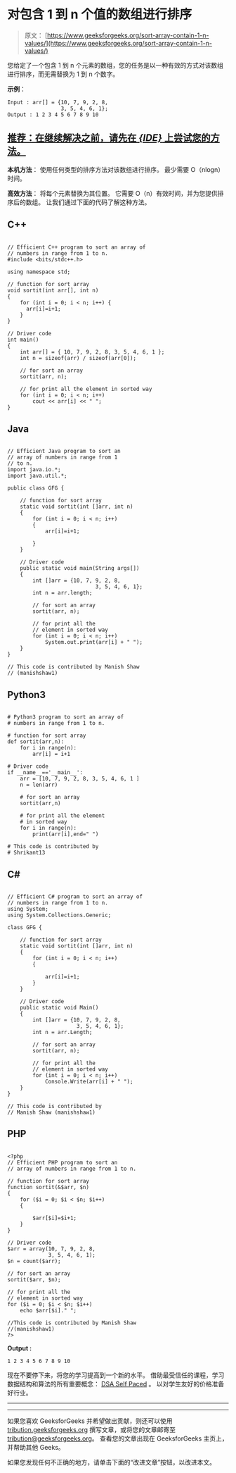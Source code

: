 # 对包含 1 到 n 个值的数组进行排序

> 原文： [https://www.geeksforgeeks.org/sort-array-contain-1-n-values/](https://www.geeksforgeeks.org/sort-array-contain-1-n-values/)

您给定了一个包含 1 到 n 个元素的数组，您的任务是以一种有效的方式对该数组进行排序，而无需替换为 1 到 n 个数字。

**示例**：

```
Input : arr[] = {10, 7, 9, 2, 8, 
                 3, 5, 4, 6, 1};
Output : 1 2 3 4 5 6 7 8 9 10

```

## [推荐：在继续解决之前，请先在 ***{IDE}*** 上尝试您的方法。](https://ide.geeksforgeeks.org/)

**本机方法**：
使用任何类型的排序方法对该数组进行排序。 最少需要 O（nlogn）时间。

**高效方法**：
将每个元素替换为其位置。 它需要 O（n）有效时间，并为您提供排序后的数组。 让我们通过下面的代码了解这种方法。

## C++ 

```

// Efficient C++ program to sort an array of 
// numbers in range from 1 to n. 
#include <bits/stdc++.h> 

using namespace std; 

// function for sort array 
void sortit(int arr[], int n) 
{ 
    for (int i = 0; i < n; i++) { 
      arr[i]=i+1; 
    } 
} 

// Driver code 
int main() 
{ 
    int arr[] = { 10, 7, 9, 2, 8, 3, 5, 4, 6, 1 }; 
    int n = sizeof(arr) / sizeof(arr[0]); 

    // for sort an array 
    sortit(arr, n); 

    // for print all the element in sorted way 
    for (int i = 0; i < n; i++)  
        cout << arr[i] << " ";     
} 

```

## Java

```

// Efficient Java program to sort an  
// array of numbers in range from 1 
// to n. 
import java.io.*; 
import java.util.*; 

public class GFG { 

    // function for sort array 
    static void sortit(int []arr, int n) 
    { 
        for (int i = 0; i < n; i++)  
        { 
            arr[i]=i+1; 

        } 
    } 

    // Driver code 
    public static void main(String args[]) 
    { 
        int []arr = {10, 7, 9, 2, 8,  
                            3, 5, 4, 6, 1}; 
        int n = arr.length; 

        // for sort an array 
        sortit(arr, n); 

        // for print all the  
        // element in sorted way 
        for (int i = 0; i < n; i++)  
            System.out.print(arr[i] + " ");  
    } 
} 

// This code is contributed by Manish Shaw  
// (manishshaw1) 

```

## Python3

```

# Python3 program to sort an array of  
# numbers in range from 1 to n.  

# function for sort array  
def sortit(arr,n): 
    for i in range(n): 
        arr[i] = i+1

# Driver code 
if __name__=='__main__': 
    arr = [10, 7, 9, 2, 8, 3, 5, 4, 6, 1 ] 
    n = len(arr) 

    # for sort an array  
    sortit(arr,n) 

    # for print all the element  
    # in sorted way  
    for i in range(n): 
        print(arr[i],end=" ") 

# This code is contributed by  
# Shrikant13  

```

## C# 

```

// Efficient C# program to sort an array of 
// numbers in range from 1 to n. 
using System; 
using System.Collections.Generic; 

class GFG { 

    // function for sort array 
    static void sortit(int []arr, int n) 
    { 
        for (int i = 0; i < n; i++)  
        { 

            arr[i]=i+1; 
        } 
    } 

    // Driver code 
    public static void Main() 
    { 
        int []arr = {10, 7, 9, 2, 8,  
                      3, 5, 4, 6, 1}; 
        int n = arr.Length; 

        // for sort an array 
        sortit(arr, n); 

        // for print all the  
        // element in sorted way 
        for (int i = 0; i < n; i++)  
            Console.Write(arr[i] + " ");  
    } 
} 

// This code is contributed by  
// Manish Shaw (manishshaw1) 

```

## PHP

```

<?php 
// Efficient PHP program to sort an  
// array of numbers in range from 1 to n. 

// function for sort array 
function sortit(&$arr, $n) 
{ 
    for ($i = 0; $i < $n; $i++)  
    { 

        $arr[$i]=$i+1;   
    } 
} 

// Driver code 
$arr = array(10, 7, 9, 2, 8,  
             3, 5, 4, 6, 1); 
$n = count($arr); 

// for sort an array 
sortit($arr, $n); 

// for print all the 
// element in sorted way 
for ($i = 0; $i < $n; $i++)  
    echo $arr[$i]." "; 

//This code is contributed by Manish Shaw 
//(manishshaw1) 
?> 

```

**Output :**

```
1 2 3 4 5 6 7 8 9 10

```

现在不要停下来，将您的学习提高到一个新的水平。 借助最受信任的课程，学习数据结构和算法的所有重要概念： [DSA Self Paced](https://practice.geeksforgeeks.org/courses/dsa-self-paced?utm_source=geeksforgeeks&utm_medium=article&utm_campaign=gfg_article_dsa_content_bottom) 。 以对学生友好的价格准备好行业。

* * *

* * *

如果您喜欢 GeeksforGeeks 并希望做出贡献，则还可以使用 [tribution.geeksforgeeks.org](https://contribute.geeksforgeeks.org/) 撰写文章，或将您的文章邮寄至 tribution@geeksforgeeks.org。 查看您的文章出现在 GeeksforGeeks 主页上，并帮助其他 Geeks。

如果您发现任何不正确的地方，请单击下面的“改进文章”按钮，以改进本文。